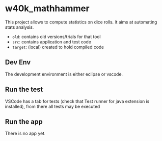 # w40k_mathhammer

This project allows to compute statistics on dice rolls. It aims at automating stats analysis.

* ```old```: contains old versions/trials for that tool
* ```src```: contains application and test code
* ```target```: (local) created to hold compiled code

## Dev Env
The development environment is either eclipse or vscode.
## Run the test
VSCode has a tab for tests (check that Test runner for java extension is installed), from there all tests may be executed

## Run the app
There is no app yet.